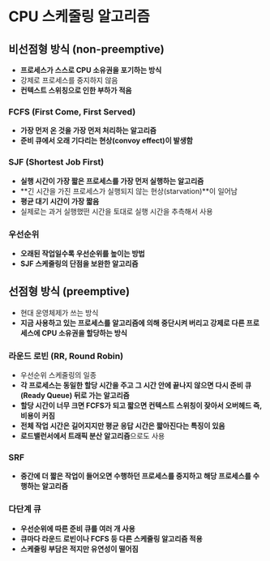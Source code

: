 # CPU 스케줄링 알고리즘
## 비선점형 방식 (non-preemptive)

- **프로세스가 스스로 CPU 소유권을 포기하는 방식**
- 강제로 프로세스를 중지하지 않음
- **컨텍스트 스위칭으로 인한 부하가 적음**

### FCFS (First Come, First Served)

- **가장 먼저 온 것을 가장 먼저 처리하는 알고리즘**
- **준비 큐에서 오래 기다리는 현상(convoy effect)이 발생함**

### SJF (Shortest Job First)

- **실행 시간이 가장 짧은 프로세스를 가장 먼저 실행하는 알고리즘**
- **긴 시간을 가진 프로세스가 실행되지 않는 현상(starvation)**이 일어남
- **평균 대기 시간이 가장 짧음**
- 실제로는 과거 실행했떤 시간을 토대로 실행 시간을 추측해서 사용

### 우선순위

- **오래된 작업일수록 우선순위를 높이는 방법**
- **SJF 스케줄링의 단점을 보완한 알고리즘**

## 선점형 방식 (preemptive)

- 현대 운영체제가 쓰는 방식
- **지금 사용하고 있는 프로세스를 알고리즘에 의해 중단시켜 버리고 강제로 다른 프로세스에 CPU 소유권을 할당하는 방식**

### 라운드 로빈 (RR, Round Robin)

- 우선순위 스케줄링의 일종
- **각 프로세스는 동일한 할당 시간을 주고 그 시간 안에 끝나지 않으면 다시 준비 큐(Ready Queue) 뒤로 가는 알고리즘**
- **할당 시간이 너무 크면 FCFS가 되고 짧으면 컨텍스트 스위칭이 잦아서 오버헤드 즉, 비용이 커짐**
- **전체 작업 시간은 길어지지만 평균 응답 시간은 짧아진다는 특징이 있음**
- **로드밸런서에서 트래픽 분산 알고리즘**으로도 사용

### SRF

- **중간에 더 짧은 작업이 들어오면 수행하던 프로세스를 중지하고 해당 프로세스를 수행하는 알고리즘**

### 다단계 큐

- **우선순위에 따른 준비 큐를 여러 개 사용**
- **큐마다 라운드 로빈이나 FCFS 등 다른 스케줄링 알고리즘 적용**
- **스케줄링 부담은 적지만 유연성이 떨어짐**